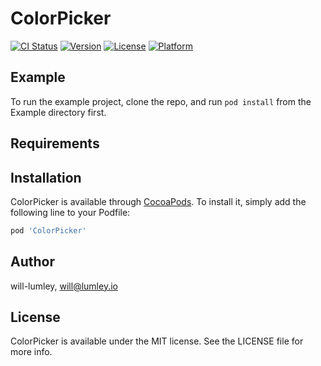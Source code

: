 # ColorPicker

[![CI Status](https://img.shields.io/travis/will-lumley/ColorPicker.svg?style=flat)](https://travis-ci.org/will-lumley/ColorPicker)
[![Version](https://img.shields.io/cocoapods/v/ColorPicker.svg?style=flat)](https://cocoapods.org/pods/ColorPicker)
[![License](https://img.shields.io/cocoapods/l/ColorPicker.svg?style=flat)](https://cocoapods.org/pods/ColorPicker)
[![Platform](https://img.shields.io/cocoapods/p/ColorPicker.svg?style=flat)](https://cocoapods.org/pods/ColorPicker)

## Example

To run the example project, clone the repo, and run `pod install` from the Example directory first.

## Requirements

## Installation

ColorPicker is available through [CocoaPods](https://cocoapods.org). To install
it, simply add the following line to your Podfile:

```ruby
pod 'ColorPicker'
```

## Author

will-lumley, will@lumley.io

## License

ColorPicker is available under the MIT license. See the LICENSE file for more info.
